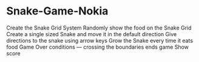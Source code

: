 # Snake-Game-Nokia
Create the Snake Grid System
Randomly show the food on the Snake Grid
Create a single sized Snake and move it in the default direction
Give directions to the snake using arrow keys
Grow the Snake every time it eats food
Game Over conditions — crossing the boundaries ends game
Show score
